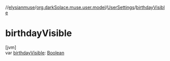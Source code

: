 //[elysianmuse](../../../index.md)/[org.darkSolace.muse.user.model](../index.md)/[UserSettings](index.md)/[birthdayVisible](birthday-visible.md)

# birthdayVisible

[jvm]\
var [birthdayVisible](birthday-visible.md): [Boolean](https://kotlinlang.org/api/latest/jvm/stdlib/kotlin/-boolean/index.html)
